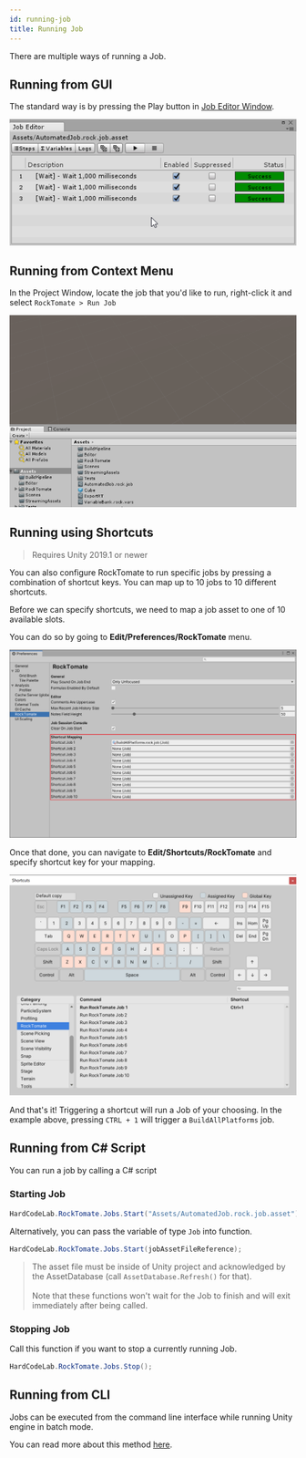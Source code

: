 ```yaml
---
id: running-job
title: Running Job
---
```


There are multiple ways of running a Job.

## Running from GUI

The standard way is by pressing the Play button in [Job Editor Window](ui/job-editor-window.md).

![](assets/workflows/running-job-from-gui.gif)

## Running from Context Menu

In the Project Window, locate the job that you'd like to run, right-click it and select `RockTomate > Run Job`

![](assets/workflows/running-job-from-context-menu.gif)

## Running using Shortcuts

> Requires Unity 2019.1 or newer

You can also configure RockTomate to run specific jobs by pressing a combination of shortcut keys. You can map up to 10 jobs to 10 different shortcuts.

Before we can specify shortcuts, we need to map a job asset to one of 10 available slots.

You can do so by going to **Edit/Preferences/RockTomate** menu.

![](assets/workflows/shortcut-mapping-preferences-menu.png)

Once that done, you can navigate to **Edit/Shortcuts/RockTomate** and specify shortcut key for your mapping.

![](assets/workflows/unity-shortcut-settings-rocktomate-mapping.png)

And that's it! Triggering a shortcut will run a Job of your choosing. In the example above, pressing `CTRL + 1` will trigger a `BuildAllPlatforms` job.

## Running from C# Script

You can run a job by calling a C# script

### Starting Job

```csharp
HardCodeLab.RockTomate.Jobs.Start("Assets/AutomatedJob.rock.job.asset");
```

Alternatively, you can pass the variable of type `Job` into function.

```csharp
HardCodeLab.RockTomate.Jobs.Start(jobAssetFileReference);
```

> The asset file must be inside of Unity project and acknowledged by the AssetDatabase (call `AssetDatabase.Refresh()` for that).<br><br>
> Note that these functions won't wait for the Job to finish and will exit immediately after being called.

### Stopping Job

Call this function if you want to stop a currently running Job.

```csharp
HardCodeLab.RockTomate.Jobs.Stop();
```

## Running from CLI

Jobs can be executed from the command line interface while running Unity engine in batch mode.

You can read more about this method [here](advanced/running-from-cli.md).
